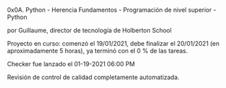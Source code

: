 0x0A. Python - Herencia
 Fundamentos - Programación de nivel superior - Python

 por Guillaume, director de tecnología de Holberton School

 Proyecto en curso: comenzó el 19/01/2021, debe finalizar el 20/01/2021 (en aproximadamente 5 horas), ya terminó con el 0 % de las tareas.

 Checker fue lanzado el 01-19-2021 06:00 PM

 Revisión de control de calidad completamente automatizada.

